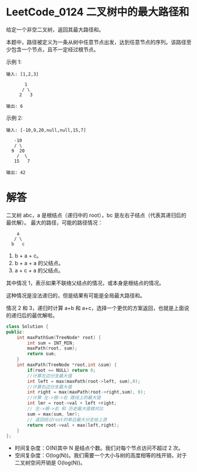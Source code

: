 # LeetCode_0124 二叉树中的最大路径和

给定一个非空二叉树，返回其最大路径和。

本题中，路径被定义为一条从树中任意节点出发，达到任意节点的序列。该路径至少包含一个节点，且不一定经过根节点。

示例 1:
```
输入: [1,2,3]

       1
      / \
     2   3

输出: 6
```
示例 2:
```
输入: [-10,9,20,null,null,15,7]

   -10
   / \
  9  20
    /  \
   15   7

输出: 42
```

# 解答

二叉树 abc，a 是根结点（递归中的 root），bc 是左右子结点（代表其递归后的最优解）。
最大的路径，可能的路径情况：
```
    a
   / \
  b   c
```
1. b + a + c。
2. b + a + a 的父结点。
3. a + c + a 的父结点。

其中情况 1，表示如果不联络父结点的情况，或本身是根结点的情况。

这种情况是没法递归的，但是结果有可能是全局最大路径和。

情况 2 和 3，递归时计算 a+b 和 a+c，选择一个更优的方案返回，也就是上面说的递归后的最优解啦。

```C++
class Solution {
public:
    int maxPathSum(TreeNode* root) {
        int sum = INT_MIN;
        maxPath(root, sum);
        return sum;
    }
    int maxPath(TreeNode *root,int &sum) {
        if(root == NULL) return 0;
        //计算左边分支最大值
        int left = max(maxPath(root->left, sum),0);
        //计算右边分支最大值
        int right = max(maxPath(root->right,sum), 0);
        //计算 左->根->右 路线上的最大值
        int lmr = root->val + left +right;
        // 左->根->右 和 历史最大值做对比
        sum = max(sum, lmr);
        // 返回经过root的单边最大分支给上游
        return root->val + max(left,right);
    }
};
```
* 时间复杂度：O(N)其中 N 是结点个数。我们对每个节点访问不超过 2 次。
* 空间复杂度：O(log⁡(N))。我们需要一个大小与树的高度相等的栈开销，对于二叉树空间开销是 O(log⁡(N))。

